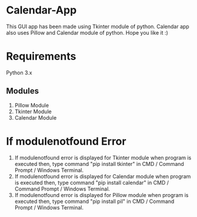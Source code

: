 # Calendar-App
This GUI app has been made using Tkinter module of python. Calendar app also uses Pillow and Calendar module of python. Hope you like it :)
# Requirements
Python 3.x
## Modules
1) Pillow Module
2) Tkinter Module
3) Calendar Module
# If modulenotfound Error
1) If modulenotfound error is displayed for Tkinter module when program is executed then,
type command "pip install tkinter" in CMD / Command Prompt / Windows Terminal.
2) If modulenotfound error is displayed for Calendar module when program is executed then,
type command "pip install calendar" in CMD / Command Prompt / Windows Terminal.
3) If modulenotfound error is displayed for Pillow module when program is executed then,
type command "pip install pil" in CMD / Command Prompt / Windows Terminal.

